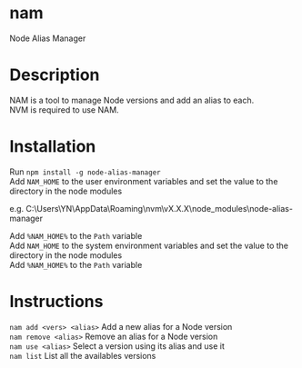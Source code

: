 # nam
Node Alias Manager

# Description

NAM is a tool to manage Node versions and add an alias to each.<br>
NVM is required to use NAM.

# Installation

Run ```npm install -g node-alias-manager```<br>
Add ```NAM_HOME``` to the user environment variables and set the value to the directory in the node modules

e.g.
C:\Users\YN\AppData\Roaming\nvm\vX.X.X\node_modules\node-alias-manager

Add ```%NAM_HOME%``` to the ```Path``` variable<br>
Add ```NAM_HOME``` to the system environment variables and set the value to the directory in the node modules<br>
Add ```%NAM_HOME%``` to the ```Path``` variable

# Instructions

```nam add <vers> <alias>``` Add a new alias for a Node version<br>
```nam remove <alias>``` Remove an alias for a Node version<br>
```nam use <alias>``` Select a version using its alias and use it<br>
```nam list``` List all the availables versions
